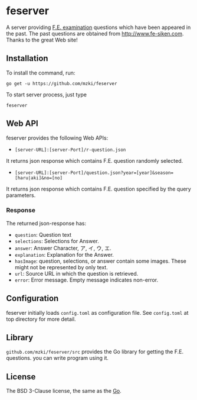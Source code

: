 # feserver
A server providing [F.E. examination](https://www.jitec.ipa.go.jp/1_11seido/fe.html) questions 
which have been appeared in the past.
The past questions are obtained from http://www.fe-siken.com.
Thanks to the great Web site!


## Installation

To install the command, run: 

```
go get -u https://github.com/mzki/feserver
```

To start server process, just type
```
feserver
```

## Web API

feserver provides the following Web APIs:

* `[server-URL]:[server-Port]/r-question.json`

It returns json response which contains F.E. question randomly selected.

* `[server-URL]:[server-Port]/question.json?year=[year]&season=[haru|aki]&no=[no]`

It returns json response which contains F.E. question specified by the query parameters.

### Response 

The returned json-response has:

* `question`: Question text
* `selections`: Selections for Answer.
* `answer`: Answer Character, ア, イ, ウ, エ.
* `explanation`: Explanation for the Answer.
* `hasImage`: question, selections, or answer contain some images. These might not be represented by only text.
* `url`: Source URL in which the question is retrieved.
* `error`: Error message. Empty message indicates non-error.

## Configuration

feserver initially loads `config.toml` as configuration file.
See `config.toml` at top directory for more detail.

## Library

`github.com/mzki/feserver/src` provides the Go library for getting the F.E. questions.
you can write program using it.

## License

The BSD 3-Clause license, the same as the [Go](https://golang.org/).
